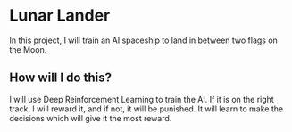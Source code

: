 # Lunar Lander

In this project, I will train an AI spaceship to land in between two flags on the Moon.

## How will I do this?

I will use Deep Reinforcement Learning to train the AI. If it is on the right track, I will reward it, and if not, it will be punished. It will learn to make the decisions which will give it the most reward. 